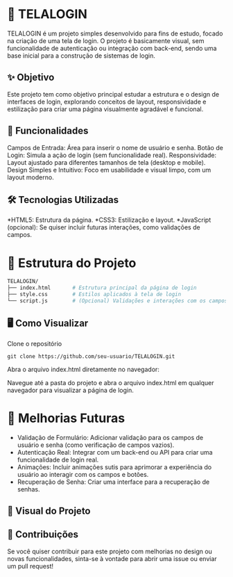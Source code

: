 # 🔐 TELALOGIN
TELALOGIN é um projeto simples desenvolvido para fins de estudo, focado na criação de uma tela de login. O projeto é basicamente visual, sem funcionalidade de autenticação ou integração com back-end, sendo uma base inicial para a construção de sistemas de login.

## ✨ Objetivo
Este projeto tem como objetivo principal estudar a estrutura e o design de interfaces de login, explorando conceitos de layout, responsividade e estilização para criar uma página visualmente agradável e funcional.

## 🎨 Funcionalidades
Campos de Entrada: Área para inserir o nome de usuário e senha.
Botão de Login: Simula a ação de login (sem funcionalidade real).
Responsividade: Layout ajustado para diferentes tamanhos de tela (desktop e mobile).
Design Simples e Intuitivo: Foco em usabilidade e visual limpo, com um layout moderno.
## 🛠️ Tecnologias Utilizadas
*HTML5: Estrutura da página.
*CSS3: Estilização e layout.
*JavaScript (opcional): Se quiser incluir futuras interações, como validações de campos.
# 🧩 Estrutura do Projeto
````bash
TELALOGIN/
├── index.html       # Estrutura principal da página de login
├── style.css        # Estilos aplicados à tela de login
└── script.js        # (Opcional) Validações e interações com os campos
````
## 🖥️ Como Visualizar
Clone o repositório
````
git clone https://github.com/seu-usuario/TELALOGIN.git
````
Abra o arquivo index.html diretamente no navegador:

Navegue até a pasta do projeto e abra o arquivo index.html em qualquer navegador para visualizar a página de login.
# 🔄 Melhorias Futuras
* Validação de Formulário: Adicionar validação para os campos de usuário e senha (como verificação de campos vazios).
* Autenticação Real: Integrar com um back-end ou API para criar uma funcionalidade de login real.
* Animações: Incluir animações sutis para aprimorar a experiência do usuário ao interagir com os campos e botões.
* Recuperação de Senha: Criar uma interface para a recuperação de senhas.
## 📸 Visual do Projeto

## 🤝 Contribuições
Se você quiser contribuir para este projeto com melhorias no design ou novas funcionalidades, sinta-se à vontade para abrir uma issue ou enviar um pull request!
